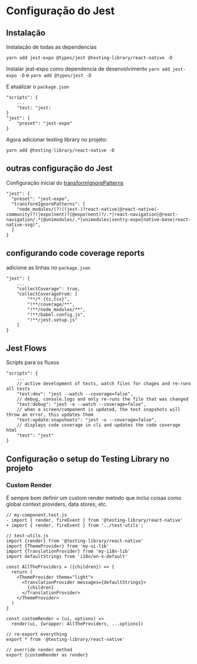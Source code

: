 # Configuração do Jest

## Instalação

Instalação de todas as dependencias

```
yarn add jest-expo @types/jest @testing-library/react-native -D
```

Instalar jest-expo como dependencia de desenvolvimento `yarn add jest-expo -D` e `yarn add @types/jest -D`

E atualizar o `package.json`

```
"scripts": {
    ...
    "test: "jest:
}
"jest": {
    "preset": "jest-expo"
}
```

Agora adicionar testing library no projeto:

`yarn add @testing-library/react-native -D`

## outras configuração do Jest

Configuração inicial do [transformIgnorePatterns](https://jestjs.io/docs/configuration#transformignorepatterns-arraystring)

```
"jest": {
  "preset": "jest-expo",
  "transformIgnorePatterns": [
    "node_modules/(?!((jest-)?react-native|@react-native(-community)?)|expo(nent)?|@expo(nent)?/.*|react-navigation|@react-navigation/.*|@unimodules/.*|unimodules|sentry-expo|native-base|react-native-svg)",
  ]
}
```

## configurando code coverage reports

adicione as linhas no `package.json`

```
"jest": {
    ...
    "collectCoverage": true,
    "collectCoverageFrom: [
        "**/*.{ts,tsx}",
        "!**/coverage/**",
        "!**/node_modules/**",
        "!**/babel.config.js",
        "!**/jest.setup.js"
    ]
}
```

## Jest Flows

Scripts para os fluxos

```
"scripts": {
    ...
    // active development of tests, watch files for chages and re-runs all tests
    "test:dev": "jest --watch --coverage=false",
    // debug, console.logs and only re-runs the file that was changed
    "test:debug": "jest -o --watch --coverage=false",
    // when a screen/component is updated, the test snapshots will throw an error, this updates them
    "test:update:snapshoots": "jest -u --coverage=false",
    // displays code coverage in cli and updates the code coverage html
    "test": "jest"
}
```

## Configuração o setup do Testing Library no projeto

### Custom Render

É sempre bom definir um custom render metodo que inclui coisas como global context providers, data stores, etc.

```
// my-component.test.js
- import { render, fireEvent } from '@testing-library/react-native'
+ import { render, fireEvent } from '../test-utils';
```

```
// test-utils.js
import {render} from '@testing-library/react-native'
import {ThemeProvider} from 'my-ui-lib'
import {TranslationProvider} from 'my-i18n-lib'
import defaultStrings from 'i18n/en-x-default'

const AllTheProviders = ({children}) => {
  return (
    <ThemeProvider theme="light">
      <TranslationProvider messages={defaultStrings}>
        {children}
      </TranslationProvider>
    </ThemeProvider>
  )
}

const customRender = (ui, options) =>
  render(ui, {wrapper: AllTheProviders, ...options})

// re-export everything
export * from '@testing-library/react-native'

// override render method
export {customRender as render}
```
